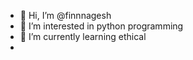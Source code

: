 - 👋 Hi, I’m @finnnagesh
- 👀 I’m interested in python programming
- 🌱 I’m currently learning ethical
- 

<!---
finnnagesh/finnnagesh is a ✨ special ✨ repository because its `README.md` (this file) appears on your GitHub profile.
You can click the Preview link to take a look at your changes.
--->
